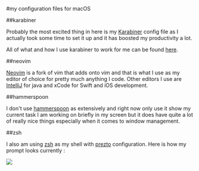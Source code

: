 #my configuration files for macOS

##karabiner

Probably the most excited thing in here is my [Karabiner](https://pqrs.org/osx/karabiner/) config file as I actually took some time to set it up and it has boosted my productivity a lot. 

All of what and how I use karabiner to work for me can be found [here](https://github.com/nikitavoloboev/dotfiles/tree/master/karabiner).

##neovim

[Neovim](https://github.com/neovim/neovim) is a fork of vim that adds onto vim and that is what I use as my editor of choice for pretty much anything I code. Other editors I use are [IntelliJ](https://www.jetbrains.com/idea/) for java and xCode for Swift and iOS development.

##hammerspoon

I don't use [hammerspoon](http://www.hammerspoon.org/) as extensively and right now only use it show my current task I am working on briefly in my screen but it does have quite a lot of really nice things especially when it comes to window management.

##zsh

I also am using [zsh](http://www.zsh.org) as my shell with [prezto](https://github.com/sorin-ionescu/prezto) configuration. Here is how my prompt looks currently : 

![](http://i.imgur.com/4d63HOn.png)


